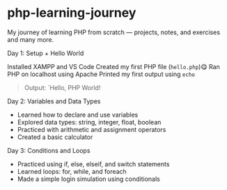 # php-learning-journey
My journey of learning PHP from scratch — projects, notes, and exercises and many more.


 Day 1: Setup + Hello World

 Installed XAMPP and VS Code
 Created my first PHP file (`hello.php`)😋
 Ran PHP on localhost using Apache
 Printed my first output using `echo`

> Output: `Hello, PHP World!

Day 2: Variables and Data Types

- Learned how to declare and use variables
- Explored data types: string, integer, float, boolean
- Practiced with arithmetic and assignment operators
- Created a basic calculator

Day 3: Conditions and Loops
- Practiced using if, else, elseif, and switch statements
- Learned loops: for, while, and foreach
- Made a simple login simulation using conditionals
